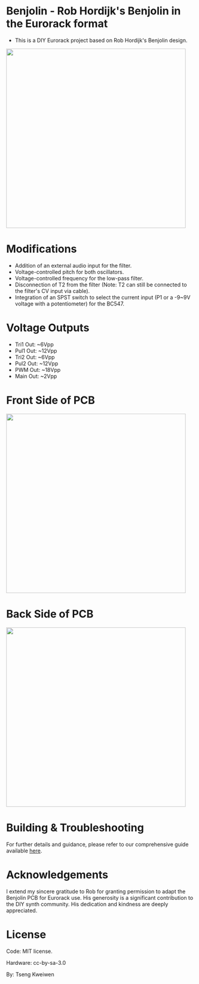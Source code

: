 # Benjolin - Rob Hordijk's Benjolin in the Eurorack format 
* This is a DIY Eurorack project based on Rob Hordijk's Benjolin design.

<img src="https://cloud.githubusercontent.com/assets/15021145/25553005/d3c58190-2cda-11e7-86a0-99eca499a703.JPG" width="480">

# Modifications
* Addition of an external audio input for the filter.
* Voltage-controlled pitch for both oscillators.
* Voltage-controlled frequency for the low-pass filter.
* Disconnection of T2 from the filter (Note: T2 can still be connected to the filter's CV input via cable).
* Integration of an SPST switch to select the current input (P1 or a -9~9V voltage with a potentiometer) for the BC547.

# Voltage Outputs
* Tri1 Out: ~6Vpp
* Pul1 Out: ~12Vpp
* Tri2 Out: ~6Vpp
* Pul2 Out: ~12Vpp
* PWM Out: ~18Vpp
* Main Out: ~2Vpp

# Front Side of PCB 
<img src="https://cloud.githubusercontent.com/assets/15021145/25553008/ec268f5e-2cda-11e7-9e3f-ba969d126c5f.png" width="480">

# Back Side of PCB
<img src="https://cloud.githubusercontent.com/assets/15021145/25553009/ec29c958-2cda-11e7-9693-ededf0ead895.png" width="480">

# Building & Troubleshooting
For further details and guidance, please refer to our comprehensive guide available [here](https://github.com/kweiwen/benjolin/wiki).

# Acknowledgements
I extend my sincere gratitude to Rob for granting permission to adapt the Benjolin PCB for Eurorack use. His generosity is a significant contribution to the DIY synth community. His dedication and kindness are deeply appreciated.

# License
Code: MIT license.

Hardware: cc-by-sa-3.0

By: Tseng Kweiwen
